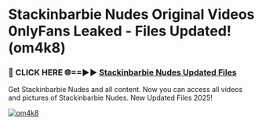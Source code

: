 # Stackinbarbie Nudes Original Videos 0nlyFans Leaked - Files Updated! (om4k8)

<h3>🔴 CLICK HERE 🌐==►► <a href="https://tinyurl.com/y5r63du9" rel="nofollow">Stackinbarbie Nudes Updated Files</a></h3>

Get Stackinbarbie Nudes and all content. Now you can access all videos and pictures of Stackinbarbie Nudes. New Updated Files 2025!

[![om4k8](https://i.imgur.com/UVo9nyh.gif)](https://tinyurl.com/y5r63du9)